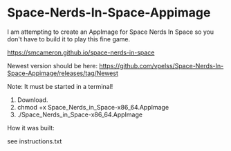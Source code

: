 # Space-Nerds-In-Space-Appimage

I am attempting to create an AppImage for Space Nerds In Space so you don't have to build it to play this fine game.

https://smcameron.github.io/space-nerds-in-space

Newest version should be here: https://github.com/vpelss/Space-Nerds-In-Space-Appimage/releases/tag/Newest

Note: It must be started in a terminal!

1. Download.
2. chmod +x Space_Nerds_in_Space-x86_64.AppImage
3. ./Space_Nerds_in_Space-x86_64.AppImage

How it was built:

see instructions.txt





